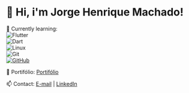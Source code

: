# 👋 Hi, i'm Jorge Henrique Machado!

📖 Currently learning:  
![Flutter](https://img.shields.io/badge/Flutter-02569B?style=for-the-badge&logo=flutter&logoColor=white)  
![Dart](https://img.shields.io/badge/Dart-0175C2?style=for-the-badge&logo=dart&logoColor=white)  
![Linux](https://img.shields.io/badge/Linux-FCC624?style=for-the-badge&logo=linux&logoColor=black)  
![Git](https://img.shields.io/badge/GIT-E44C30?style=for-the-badge&logo=git&logoColor=white)  
[![GitHub](https://img.shields.io/badge/GitHub-100000?style=for-the-badge&logo=github&logoColor=white)](https://github.com/MachadoJorgeH)


📌 Portifólio: [Portifólio](https://machadojorgeh.github.io/Projeto-Portifolio/)

📫 Contact: [E-mail](mailto:jorgehenriqueq@gmail.com) | [LinkedIn](https://www.linkedin.com/in/jorge-henrique-machado-203ab41a4/)




